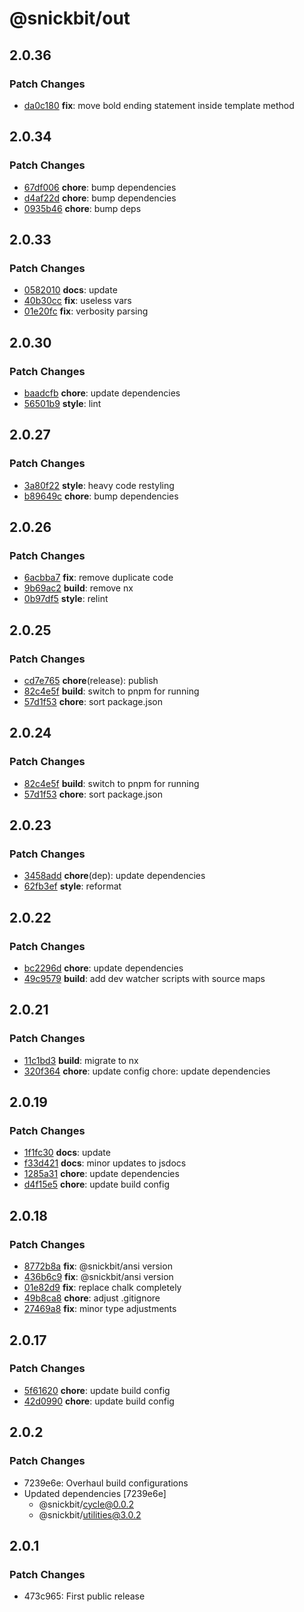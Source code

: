 # @snickbit/out

## 2.0.36

### Patch Changes

- [da0c180](https://github.com/snickbit/out/commit/da0c180) **fix**:  move bold ending statement inside template method

## 2.0.34

### Patch Changes

- [67df006](https://github.com/snickbit/out/commit/67df006) **chore**:  bump dependencies
- [d4af22d](https://github.com/snickbit/out/commit/d4af22d) **chore**:  bump dependencies
- [0935b46](https://github.com/snickbit/out/commit/0935b46) **chore**:  bump deps

## 2.0.33

### Patch Changes

- [0582010](https://github.com/snickbit/out/commit/0582010) **docs**:  update
- [40b30cc](https://github.com/snickbit/out/commit/40b30cc) **fix**:  useless vars
- [01e20fc](https://github.com/snickbit/out/commit/01e20fc) **fix**:  verbosity parsing

## 2.0.30

### Patch Changes

- [baadcfb](https://github.com/snickbit/out/commit/baadcfb) **chore**:  update dependencies
- [56501b9](https://github.com/snickbit/out/commit/56501b9) **style**:  lint

## 2.0.27

### Patch Changes

- [3a80f22](https://github.com/snickbit/out/commit/3a80f22) **style**:  heavy code restyling
- [b89649c](https://github.com/snickbit/out/commit/b89649c) **chore**:  bump dependencies

## 2.0.26

### Patch Changes

- [6acbba7](https://github.com/snickbit/out/commit/6acbba7) **fix**:  remove duplicate code
- [9b69ac2](https://github.com/snickbit/out/commit/9b69ac2) **build**:  remove nx
- [0b97df5](https://github.com/snickbit/out/commit/0b97df5) **style**:  relint

## 2.0.25

### Patch Changes

- [cd7e765](https://github.com/snickbit/out/commit/cd7e765) **chore**(release):  publish
- [82c4e5f](https://github.com/snickbit/out/commit/82c4e5f) **build**:  switch to pnpm for running
- [57d1f53](https://github.com/snickbit/out/commit/57d1f53) **chore**:  sort package.json

## 2.0.24

### Patch Changes

- [82c4e5f](https://github.com/snickbit/out/commit/82c4e5f) **build**:  switch to pnpm for running
- [57d1f53](https://github.com/snickbit/out/commit/57d1f53) **chore**:  sort package.json

## 2.0.23

### Patch Changes

- [3458add](https://github.com/snickbit/out/commit/3458add) **chore**(dep):  update dependencies
- [62fb3ef](https://github.com/snickbit/out/commit/62fb3ef) **style**:  reformat

## 2.0.22

### Patch Changes

- [bc2296d](https://github.com/snickbit/out/commit/bc2296d) **chore**:  update dependencies
- [49c9579](https://github.com/snickbit/out/commit/49c9579) **build**:  add dev watcher scripts with source maps

## 2.0.21

### Patch Changes

- [11c1bd3](https://github.com/snickbit/out/commit/11c1bd3) **build**:  migrate to nx
- [320f364](https://github.com/snickbit/out/commit/320f364) **chore**:  update config chore: update dependencies

## 2.0.19

### Patch Changes

- [1f1fc30](https://github.com/snickbit/out/commit/1f1fc30) **docs**:  update
- [f33d421](https://github.com/snickbit/out/commit/f33d421) **docs**:  minor updates to jsdocs
- [1285a31](https://github.com/snickbit/out/commit/1285a31) **chore**:  update dependencies
- [d4f15e5](https://github.com/snickbit/out/commit/d4f15e5) **chore**:  update build config

## 2.0.18

### Patch Changes

- [8772b8a](https://github.com/snickbit/out/commit/8772b8a) **fix**:  @snickbit/ansi version
- [436b6c9](https://github.com/snickbit/out/commit/436b6c9) **fix**:  @snickbit/ansi version
- [01e82d9](https://github.com/snickbit/out/commit/01e82d9) **fix**:  replace chalk completely
- [49b8ca8](https://github.com/snickbit/out/commit/49b8ca8) **chore**:  adjust .gitignore
- [27469a8](https://github.com/snickbit/out/commit/27469a8) **fix**:  minor type adjustments

## 2.0.17

### Patch Changes

- [5f61620](https://github.com/snickbit/out/commit/5f61620) **chore**:  update build config
- [42d0990](https://github.com/snickbit/out/commit/42d0990) **chore**:  update build config

## 2.0.2

### Patch Changes

- 7239e6e: Overhaul build configurations
- Updated dependencies [7239e6e]
	- @snickbit/cycle@0.0.2
	- @snickbit/utilities@3.0.2

## 2.0.1

### Patch Changes

- 473c965: First public release
